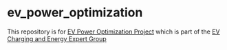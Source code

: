 # ev_power_optimization
 
This repository is for [EV Power Optimization Project](https://wiki.covesa.global/display/WIK4/EV+Optimization+-+Increase+Travel+Range+for+Fixed+Battery) which is part of the [EV Charging and Energy Expert Group](https://wiki.covesa.global/display/WIK4/Electric+Vehicle+Charging+Expert+Group)
